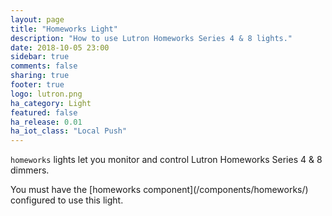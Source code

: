 ```yaml
---
layout: page
title: "Homeworks Light"
description: "How to use Lutron Homeworks Series 4 & 8 lights."
date: 2018-10-05 23:00
sidebar: true
comments: false
sharing: true
footer: true
logo: lutron.png
ha_category: Light
featured: false
ha_release: 0.01
ha_iot_class: "Local Push"
---
```


`homeworks` lights let you monitor and control Lutron Homeworks Series 4 & 8 dimmers.

<p class='note'>
You must have the [homeworks component](/components/homeworks/) configured to use this light.
</p>
